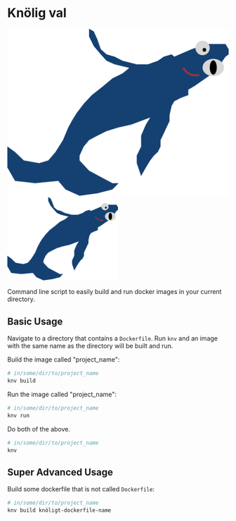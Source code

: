 # Knölig val

![](./knv.png)
<img src="./knv.png" alt="" style="width: 50%; margin: 0 auto" />

Command line script to easily build and run docker images in your current directory.

## Basic Usage
Navigate to a directory that contains a `Dockerfile`. Run `knv` and an image with the same name as the directory will be built and run.

Build the image called "project_name":
```bash
# in/some/dir/to/project_name
knv build
```

Run the image called "project_name":
```bash
# in/some/dir/to/project_name
knv run
```

Do both of the above.
```bash
# in/some/dir/to/project_name
knv
```

## Super Advanced Usage
Build some dockerfile that is not called `Dockerfile`:
```bash
# in/some/dir/to/project_name
knv build knöligt-dockerfile-name
```
